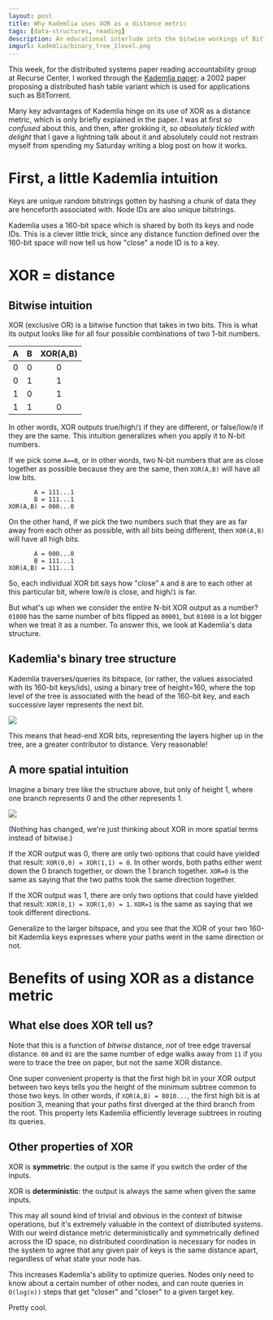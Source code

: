```yaml
---
layout: post
title: Why Kademlia uses XOR as a distance metric
tags: [data-structures, reading]
description: An educational interlude into the bitwise workings of BitTorrent!
imgurl: kademlia/binary_tree_1level.png
---
```


This week, for the distributed systems paper reading accountability group at Recurse Center, I worked through the [Kademlia paper](http://pdos.csail.mit.edu/~petar/papers/maymounkov-kademlia-lncs.pdf): a 2002 paper proposing a distributed hash table variant which is used for applications such as BitTorrent.

Many key advantages of Kademlia hinge on its use of XOR as a distance metric, which is only briefly explained in the paper. I was at first *so confused* about this, and then, after grokking it, *so absolutely tickled with delight* that I gave a lightning talk about it and absolutely could not restrain myself from spending my Saturday writing a blog post on how it works.

# First, a little Kademlia intuition

Keys are unique random bitstrings gotten by hashing a chunk of data they are henceforth associated with. Node IDs are also unique bitstrings. 

Kademlia uses a 160-bit space which is shared by both its keys and node IDs. This is a clever little trick, since any distance function defined over the 160-bit space will now tell us how "close" a node ID is to a key.

# XOR = distance

## Bitwise intuition

XOR (exclusive OR) is a bitwise function that takes in two bits. This is what its output looks like for all four possible combinations of two 1-bit numbers.

A | B | XOR(A,B)
:---: | :---: | :---:
0 | 0 | 0
0 | 1 | 1
1 | 0 | 1
1 | 1 | 0

In other words, XOR outputs true/high/`1` if they are different, or false/low/`0` if they are the same. This intuition generalizes when you apply it to N-bit numbers.

If we pick some `A==B`, or in other words, two N-bit numbers that are as close together as possible because they are the same, then `XOR(A,B)` will have all low bits.

```
       A = 111...1
       B = 111...1
XOR(A,B) = 000...0
```

On the other hand, if we pick the two numbers such that they are as far away from each other as possible, with all bits being different, then `XOR(A,B)` will have all high bits.

```
       A = 000...0
       B = 111...1
XOR(A,B) = 111...1
```

So, each individual XOR bit says how "close" `A` and `B` are to each other at this particular bit, where low/`0` is close, and high/`1` is far.

But what's up when we consider the entire N-bit XOR output as a number? `01000` has the same number of bits flipped as `00001`, but `01000` is a lot bigger when we treat it as a number. To answer this, we look at Kademlia's data structure.

## Kademlia's binary tree structure

Kademlia traverses/queries its bitspace, (or rather, the values associated with its 160-bit keys/ids), using a binary tree of height=160, where the top level of the tree is associated with the head of the 160-bit key, and each successive layer represents the next bit.

<img src="{{site.baseurl}}/assets/images/kademlia/kademlia_tree.png" />

This means that head-end XOR bits, representing the layers higher up in the tree, are a greater contributor to distance. Very reasonable!

## A more spatial intuition

Imagine a binary tree like the structure above, but only of height 1, where one branch represents 0 and the other represents 1.

<img src="{{site.baseurl}}/assets/images/kademlia/binary_tree_1level.png" />

(Nothing has changed, we're just thinking about XOR in more spatial terms instead of bitwise.)

If the XOR output was 0, there are only two options that could have yielded that result: `XOR(0,0) = XOR(1,1) = 0`. In other words, both paths either went down the 0 branch together, or down the 1 branch together. `XOR=0` is the same as saying that the two paths took the same direction together.

If the XOR output was 1, there are only two options that could have yielded that result: `XOR(0,1) = XOR(1,0) = 1`. `XOR=1` is the same as saying that we took different directions.

Generalize to the larger bitspace, and you see that the XOR of your two 160-bit Kademlia keys expresses where your paths went in the same direction or not.

# Benefits of using XOR as a distance metric

## What else does XOR tell us?

Note that this is a function of *bitwise* distance, *not* of tree edge traversal distance. `00` and `01` are the same number of edge walks away from `11` if you were to trace the tree on paper, but not the same XOR distance.

One super convenient property is that the first high bit in your XOR output between two keys tells you the height of the minimum subtree common to those two keys. In other words, if `XOR(A,B) = 0010...`, the first high bit is at position 3, meaning that your paths first diverged at the third branch from the root. This property lets Kademlia efficiently leverage subtrees in routing its queries.

## Other properties of XOR

XOR is **symmetric**: the output is the same if you switch the order of the inputs.

XOR is **deterministic**: the output is always the same when given the same inputs.

This may all sound kind of trivial and obvious in the context of bitwise operations, but it's extremely valuable in the context of distributed systems. With our weird distance metric deterministically and symmetrically defined across the ID space, no distributed coordination is necessary for nodes in the system to agree that any given pair of keys is the same distance apart, regardless of what state your node has.

This increases Kademlia's ability to optimize queries. Nodes only need to know about a certain number of other nodes, and can route queries in `O(log(n))` steps that get "closer" and "closer" to a given target key.

Pretty cool.
